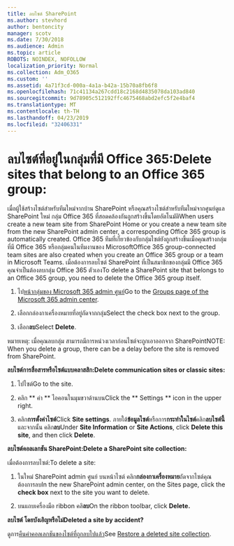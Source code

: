 ```yaml
---
title: ลบไซต์ SharePoint
ms.author: stevhord
author: bentoncity
manager: scotv
ms.date: 7/30/2018
ms.audience: Admin
ms.topic: article
ROBOTS: NOINDEX, NOFOLLOW
localization_priority: Normal
ms.collection: Adm_O365
ms.custom: ''
ms.assetid: 4a71f3cd-000a-4a1a-b42a-15b70a8fb6f8
ms.openlocfilehash: 71c41134a267cdd18c2168d4835078da103ad840
ms.sourcegitcommit: 9d78905c512192ffc4675468abd2efc5f2e4baf4
ms.translationtype: MT
ms.contentlocale: th-TH
ms.lasthandoff: 04/23/2019
ms.locfileid: "32406331"
---
```

# <a name="delete-sites-that-belong-to-an-office-365-group"></a><span data-ttu-id="ff902-102">ลบไซต์ที่อยู่ในกลุ่มที่มี Office 365:</span><span class="sxs-lookup"><span data-stu-id="ff902-102">Delete sites that belong to an Office 365 group:</span></span>

<span data-ttu-id="ff902-103">เมื่อผู้ใช้สร้างไซต์สำหรับทีมใหม่จากบ้าน SharePoint หรือคุณสร้างไซต์สำหรับทีมใหม่จากศูนย์ดูแล SharePoint ใหม่ กลุ่ม Office 365 ที่สอดคล้องกันถูกสร้างขึ้นโดยอัตโนมัติ</span><span class="sxs-lookup"><span data-stu-id="ff902-103">When users create a new team site from SharePoint Home or you create a new team site from the new SharePoint admin center, a corresponding Office 365 group is automatically created.</span></span> <span data-ttu-id="ff902-104">Office 365 ทีมที่เกี่ยวข้องกับกลุ่มไซต์ยังถูกสร้างขึ้นเมื่อคุณสร้างกลุ่มที่มี Office 365 หรือกลุ่มคนในทีมงานของ Microsoft</span><span class="sxs-lookup"><span data-stu-id="ff902-104">Office 365 group-connected team sites are also created when you create an Office 365 group or a team in Microsoft Teams.</span></span> <span data-ttu-id="ff902-105">เมื่อต้องการลบไซต์ SharePoint ที่เป็นสมาชิกของกลุ่มมี Office 365 คุณจำเป็นต้องลบกลุ่ม Office 365 ตัวเอง</span><span class="sxs-lookup"><span data-stu-id="ff902-105">To delete a SharePoint site that belongs to an Office 365 group, you need to delete the Office 365 group itself.</span></span> 
  
1. <span data-ttu-id="ff902-106">ไป[หน้ากลุ่มของ Microsoft 365 admin ศูนย์](https://portal.office.com/adminportal/home#/groups)</span><span class="sxs-lookup"><span data-stu-id="ff902-106">Go to the [Groups page of the Microsoft 365 admin center](https://portal.office.com/adminportal/home#/groups).</span></span>
    
2. <span data-ttu-id="ff902-107">เลือกกล่องกาเครื่องหมายที่อยู่ถัดจากกลุ่ม</span><span class="sxs-lookup"><span data-stu-id="ff902-107">Select the check box next to the group.</span></span>
    
3. <span data-ttu-id="ff902-108">เลือก**ลบ**</span><span class="sxs-lookup"><span data-stu-id="ff902-108">Select **Delete**.</span></span>
    
<span data-ttu-id="ff902-109">หมายเหตุ: เมื่อคุณลบกลุ่ม สามารถมีการหน่วงเวลาก่อนไซต์จะถูกเอาออกจาก SharePoint</span><span class="sxs-lookup"><span data-stu-id="ff902-109">NOTE: When you delete a group, there can be a delay before the site is removed from SharePoint.</span></span>
  
<span data-ttu-id="ff902-110">**ลบไซต์การสื่อสารหรือไซต์แบบคลาสสิก:**</span><span class="sxs-lookup"><span data-stu-id="ff902-110">**Delete communication sites or classic sites:**</span></span>

1. <span data-ttu-id="ff902-111">ไปไซต์</span><span class="sxs-lookup"><span data-stu-id="ff902-111">Go to the site.</span></span>
  
2. <span data-ttu-id="ff902-112">คลิก \*\* ค่า \*\* ไอคอนในมุมขวาด้านบน</span><span class="sxs-lookup"><span data-stu-id="ff902-112">Click the \*\* Settings \*\* icon in the upper right.</span></span> 
  
3. <span data-ttu-id="ff902-113">คลิก**การตั้งค่าไซต์**</span><span class="sxs-lookup"><span data-stu-id="ff902-113">Click **Site settings**.</span></span> <span data-ttu-id="ff902-114">ภายใต้**ข้อมูลไซต์**หรือการ**กระทำในไซต์**คลิก**ลบไซต์นี้**และจากนั้น คลิก**ลบ**</span><span class="sxs-lookup"><span data-stu-id="ff902-114">Under **Site Information** or **Site Actions**, click **Delete this site**, and then click **Delete**.</span></span>
  
<span data-ttu-id="ff902-115">**ลบไซต์คอลเลกชัน SharePoint:**</span><span class="sxs-lookup"><span data-stu-id="ff902-115">**Delete a SharePoint site collection:**</span></span>

<span data-ttu-id="ff902-116">เมื่อต้องการลบไซต์:</span><span class="sxs-lookup"><span data-stu-id="ff902-116">To delete a site:</span></span>
  
1. <span data-ttu-id="ff902-117">ในใหม่ SharePoint admin ศูนย์ บนหน้าไซต์ คลิก**กล่องกาเครื่องหมาย**ถัดจากไซต์คุณต้องการลบ</span><span class="sxs-lookup"><span data-stu-id="ff902-117">In the new SharePoint admin center, on the Sites page, click the **check box** next to the site you want to delete.</span></span> 
    
2. <span data-ttu-id="ff902-118">บนแถบเครื่องมือ ribbon คลิ**ลบ**</span><span class="sxs-lookup"><span data-stu-id="ff902-118">On the ribbon toolbar, click **Delete.**</span></span>
    
<span data-ttu-id="ff902-119">**ลบไซต์ โดยบังเอิญหรือไม่**</span><span class="sxs-lookup"><span data-stu-id="ff902-119">**Deleted a site by accident?**</span></span>

<span data-ttu-id="ff902-120">ดูการ[คืนค่าคอลเลกชันของไซต์ที่ถูกลบไปแล้ว](https://go.microsoft.com/fwlink/?linkid=867660)</span><span class="sxs-lookup"><span data-stu-id="ff902-120">See [Restore a deleted site collection](https://go.microsoft.com/fwlink/?linkid=867660).</span></span>
  

